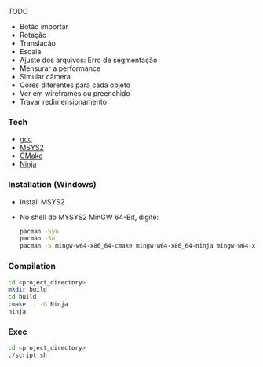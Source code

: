TODO
- Botão importar
- Rotação 
- Translação 
- Escala 
- Ajuste dos arquivos: Erro de segmentação
- Mensurar a performance
- Simular câmera
- Cores diferentes para cada objeto
- Ver em wireframes ou preenchido
- Travar redimensionamento

### Tech
* [gcc]
* [MSYS2]
* [CMake]
* [Ninja]

### Installation (Windows)
* Install MSYS2
* No shell do MYSYS2 MinGW 64-Bit, digite:

    ```sh
    pacman -Syu
    pacman -Su
    pacman -S mingw-w64-x86_64-cmake mingw-w64-x86_64-ninja mingw-w64-x86_64-gcc
    ```

### Compilation
```sh
cd <project_directory>
mkdir build
cd build
cmake .. -G Ninja
ninja
```

### Exec

```sh
cd <project_directory>
./script.sh
```

[MSYS2]: <http://www.msys2.org>
[Ninja]: <https://ninja-build.org>
[CMake]: <https://cmake.org>
[gcc]: <https://gcc.gnu.org>
